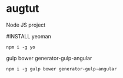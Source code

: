 # augtut
Node JS project

#INSTALL
yeoman
```
npm i -g yo
```
gulp
bower
generator-gulp-angular
```
npm i -g gulp bower generator-gulp-angular
```
